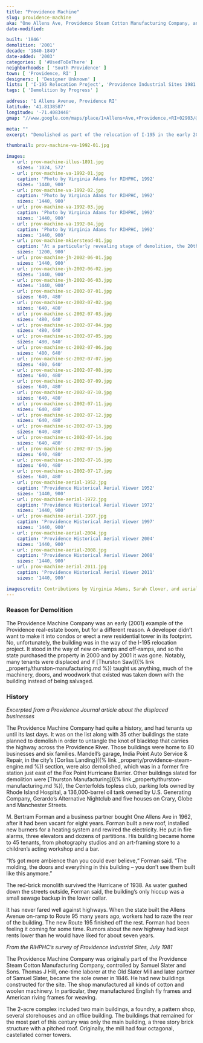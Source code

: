 ```yaml
---
title: "Providence Machine"
slug: providence-machine
aka: "One Allens Ave, Providence Steam Cotton Manufacturing Company, and Franklin Process"
date-modified:

built: '1846'
demolition: '2001'
decade: '1840-1849'
date-added: '2003'
categories: [ '#UsedToBeThere' ]
neighborhoods: [ 'South Providence' ]
town: [ 'Providence, RI' ]
designers: [ 'Designer Unknown' ]
lists: [ 'I-195 Relocation Project', 'Providence Industrial Sites 1981', 'RI Historic Resources Archive' ]
tags: [ 'Demolition by Progress' ]

address: '1 Allens Avenue, Providence RI'
latitude: '41.8138587'
longitude: '-71.4083448'
gmap: "//www.google.com/maps/place/1+Allens+Ave,+Providence,+RI+02903/@41.8138587,-71.4083448,17z/data=!3m1!4b1!4m5!3m4!1s0x89e4456a000cccbb:0xc0d1234163c38c5b!8m2!3d41.8138587!4d-71.4061561"

meta: ""
excerpt: "Demolished as part of the relocation of I-195 in the early 2000s, this large mill complex was home 45 small businesses, art studios, and a bar. "

thumbnail: prov-machine-va-1992-01.jpg

images:
  - url: prov-machine-illus-1891.jpg
    sizes: '1024, 572'
  - url: prov-machine-va-1992-01.jpg
    caption: 'Photo by Virginia Adams for RIHPHC, 1992'
    sizes: '1440, 900'
  - url: prov-machine-va-1992-02.jpg
    caption: 'Photo by Virginia Adams for RIHPHC, 1992'
    sizes: '1440, 900'
  - url: prov-machine-va-1992-03.jpg
    caption: 'Photo by Virginia Adams for RIHPHC, 1992'
    sizes: '1440, 900'
  - url: prov-machine-va-1992-04.jpg
    caption: 'Photo by Virginia Adams for RIHPHC, 1992'
    sizes: '1440, 900'
  - url: prov-machine-mkierstead-01.jpg
    caption: 'At a particularly revealing stage of demolition, the 20th century section is gone, revealing the 19th century section, including the rook truss structure of the core 1846 Providence Machine Company section. Boiler settings are visible just left of the stack chimney, and the boilers themselves lie in the foreground. Salvage operations are sorting materials in pieces as they progress.'
    sizes: '1200, 900'
  - url: prov-machine-jh-2002-06-01.jpg
    sizes: '1440, 900'
  - url: prov-machine-jh-2002-06-02.jpg
    sizes: '1440, 900'
  - url: prov-machine-jh-2002-06-03.jpg
    sizes: '1440, 900'
  - url: prov-machine-sc-2002-07-01.jpg
    sizes: '640, 480'
  - url: prov-machine-sc-2002-07-02.jpg
    sizes: '640, 480'
  - url: prov-machine-sc-2002-07-03.jpg
    sizes: '480, 640'
  - url: prov-machine-sc-2002-07-04.jpg
    sizes: '480, 640'
  - url: prov-machine-sc-2002-07-05.jpg
    sizes: '480, 640'
  - url: prov-machine-sc-2002-07-06.jpg
    sizes: '480, 640'
  - url: prov-machine-sc-2002-07-07.jpg
    sizes: '480, 640'
  - url: prov-machine-sc-2002-07-08.jpg
    sizes: '640, 480'
  - url: prov-machine-sc-2002-07-09.jpg
    sizes: '640, 480'
  - url: prov-machine-sc-2002-07-10.jpg
    sizes: '640, 480'
  - url: prov-machine-sc-2002-07-11.jpg
    sizes: '640, 480'
  - url: prov-machine-sc-2002-07-12.jpg
    sizes: '640, 480'
  - url: prov-machine-sc-2002-07-13.jpg
    sizes: '640, 480'
  - url: prov-machine-sc-2002-07-14.jpg
    sizes: '640, 480'
  - url: prov-machine-sc-2002-07-15.jpg
    sizes: '640, 480'
  - url: prov-machine-sc-2002-07-16.jpg
    sizes: '640, 480'
  - url: prov-machine-sc-2002-07-17.jpg
    sizes: '640, 480'
  - url: prov-machine-aerial-1952.jpg
    caption: 'Providence Historical Aerial Viewer 1952'
    sizes: '1440, 900'
  - url: prov-machine-aerial-1972.jpg
    caption: 'Providence Historical Aerial Viewer 1972'
    sizes: '1440, 900'
  - url: prov-machine-aerial-1997.jpg
    caption: 'Providence Historical Aerial Viewer 1997'
    sizes: '1440, 900'
  - url: prov-machine-aerial-2004.jpg
    caption: 'Providence Historical Aerial Viewer 2004'
    sizes: '1440, 900'
  - url: prov-machine-aerial-2008.jpg
    caption: 'Providence Historical Aerial Viewer 2008'
    sizes: '1440, 900'
  - url: prov-machine-aerial-2011.jpg
    caption: 'Providence Historical Aerial Viewer 2011'
    sizes: '1440, 900'

imagescredit: Contributions by Virginia Adams, Sarah Clover, and aerials from the Providence Historical Aerial Viewer.
---
```


### Reason for Demolition

The Providence Machine Company was an early (2001) example of the Providence real-estate boom, but for a different reason. A developer didn’t want to make it into condos or erect a new residential tower in its footprint. No, unfortunately, the building was in the way of the I-195 relocation project. It stood in the way of new on-ramps and off-ramps, and so the state purchased the property in 2000 and by 2001 it was gone. Notably, many tenants were displaced and if [Thurston Saw]({% link _property/thurston-manufacturing.md %}) taught us anything, much of the machinery, doors, and woodwork that existed was taken down with the building instead of being salvaged.

### History

_Excerpted from a Providence Journal article about the displaced businesses_

The Providence Machine Company had quite a history, and had tenants up until its last days. It was on the list along with 35 other buildings the state planned to demolish in order to untangle the knot of blacktop that carries the highway across the Providence River. Those buildings were home to 80 businesses and six families. Mandell’s garage, India Point Auto Service & Repair, in the city’s [Corliss Landing]({% link _property/providence-steam-engine.md %}) section, were also demolished, which was in a former fire station just east of the Fox Point Hurricane Barrier. Other buildings slated for demolition were [Thurston Manufacturing]({% link _property/thurston-manufacturing.md %}), the Centerfolds topless club, parking lots owned by Rhode Island Hospital, a 136,000-barrel oil tank owned by U.S. Generating Company, Gerardo’s Alternative Nightclub and five houses on Crary, Globe and Manchester Streets.

M. Bertram Forman and a business partner bought One Allens Ave in 1962, after it had been vacant for eight years. Forman built a new roof, installed new burners for a heating system and rewired the electricity. He put in fire alarms, three elevators and dozens of partitions. His building became home to 45 tenants, from photography studios and an art-framing store to a children’s acting workshop and a bar.

“It’s got more ambience than you could ever believe,“ Forman said. “The molding, the doors and everything in this building – you don’t see them built like this anymore.”

The red-brick monolith survived the Hurricane of 1938. As water gushed down the streets outside, Forman said, the building’s only hiccup was a small sewage backup in the lower cellar.

It has never fared well against highways. When the state built the Allens Avenue on-ramp to Route 95 many years ago, workers had to raze the rear of the building. The new Route 195 finished off the rest. Forman had been feeling it coming for some time. Rumors about the new highway had kept rents lower than he would have liked for about seven years.

_From the RIHPHC’s survey of Providence Industrial Sites, July 1981_

The Providence Machine Company was originally part of the Providence Steam Cotton Manufacturing Company, controlled by Samuel Slater and Sons. Thomas J Hill, one-time laborer at the Old Slater Mill and later partner of Samuel Slater, became the sole owner in 1846. He had new buildings constructed for the site. The shop manufactured all kinds of cotton and woolen machinery. In particular, they manufactured English fly frames and American riving frames for weaving.

The 2-acre complex included two main buildings, a foundry, a pattern shop, several storehouses and an office building. The buildings that remained for the most part of this century was only the main building, a three story brick structure with a pitched roof. Originally, the mill had four octagonal, castellated corner towers.
